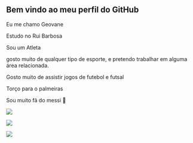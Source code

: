 ## **Bem vindo ao meu perfil do GitHub**

 Eu me chamo Geovane 

 Estudo no Rui Barbosa 

 Sou um Atleta 

 gosto muito de qualquer tipo de esporte, e pretendo trabalhar em alguma área relacionada.

 Gosto muito de assistir jogos de futebol e futsal

 Torço para o palmeiras 
 
 Sou muito fã do messi 🐐 

 ![](https://media1.tenor.com/m/0Ts0WuOdIloAAAAC/messi-shirt.gif)

 ![](https://media1.tenor.com/m/0bEioByAZlkAAAAC/te-amo-palmeiras-palmeiras.gif)

 ![](https://media1.tenor.com/m/52anqgzf8QsAAAAd/derby-derbi.gif)
 

